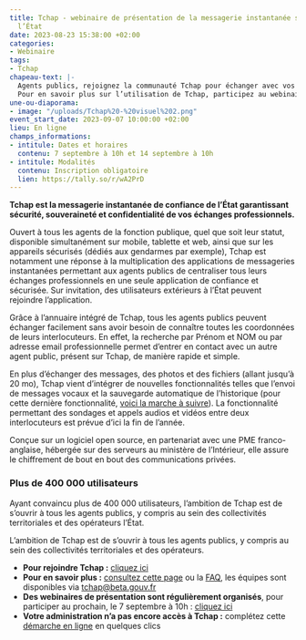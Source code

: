 ```yaml
---
title: Tchap - webinaire de présentation de la messagerie instantanée souveraine de
  l’État
date: 2023-08-23 15:38:00 +02:00
categories:
- Webinaire
tags:
- Tchap
chapeau-text: |-
  Agents publics, rejoignez la communauté Tchap pour échanger avec vos collègues, tous les autres agents publics et tous vos interlocuteurs même externes à l’État, de manière simple et sécurisée.
  Pour en savoir plus sur l’utilisation de Tchap, participez au webinaire de présentation avec les équipes les jeudis 7 et 14 septembre à 10h, elles répondront à toutes vos questions portant sur l’utilisation de l’outil !
une-ou-diaporama:
- image: "/uploads/Tchap%20-%20visuel%202.png"
event_start_date: 2023-09-07 10:00:00 +02:00
lieu: En ligne
champs_informations:
- intitule: Dates et horaires
  contenu: 7 septembre à 10h et 14 septembre à 10h
- intitule: Modalités
  contenu: Inscription obligatoire
  lien: https://tally.so/r/wA2PrD
---
```


**Tchap est la messagerie instantanée de confiance de l’État garantissant sécurité, souveraineté et confidentialité de vos échanges professionnels.**

Ouvert à tous les agents de la fonction publique, quel que soit leur statut, disponible simultanément sur mobile, tablette et web, ainsi que sur les appareils sécurisés (dédiés aux gendarmes par exemple), Tchap est notamment une réponse à la multiplication des applications de messageries instantanées permettant aux agents publics de centraliser tous leurs échanges professionnels en une seule application de confiance et sécurisée. Sur invitation, des utilisateurs extérieurs à l’État peuvent rejoindre l’application.

Grâce à l’annuaire intégré de Tchap, tous les agents publics peuvent échanger facilement sans avoir besoin de connaître toutes les coordonnées de leurs interlocuteurs. En effet, la recherche par Prénom et NOM ou par adresse email professionnelle permet d’entrer en contact avec un autre agent public, présent sur Tchap, de manière rapide et simple.

En plus d’échanger des messages, des photos et des fichiers (allant jusqu’à 20 mo), Tchap vient d’intégrer de nouvelles fonctionnalités telles que l’envoi de messages vocaux et la sauvegarde automatique de l’historique (pour cette dernière fonctionnalité, [voici la marche à suivre](https://aide.tchap.beta.gouv.fr/fr/article/pourquoi-dois-je-me-connecter-regulierement-a-tchap-web-sur-ordinateur-web-18f48zi/)). La fonctionnalité permettant des sondages et appels audios et vidéos entre deux interlocuteurs est prévue d’ici la fin de l’année.

Conçue sur un logiciel open source, en partenariat avec une PME franco-anglaise, hébergée sur des serveurs au ministère de l’Intérieur, elle assure le chiffrement de bout en bout des communications privées.

### Plus de 400 000 utilisateurs 
Ayant convaincu plus de 400 000 utilisateurs, l’ambition de Tchap est de s’ouvrir à tous les agents publics, y compris au sein des collectivités territoriales et des opérateurs l’État.

L’ambition de Tchap est de s’ouvrir à tous les agents publics, y compris au sein des collectivités territoriales et des opérateurs.

* **Pour rejoindre Tchap :** [cliquez ici](https://tchap.beta.gouv.fr/?mtm_campaign=numerique-gouv-fr)
* **Pour en savoir plus :** [consultez cette page](https://www.numerique.gouv.fr/outils-agents/tchap-messagerie-instantanee-etat/) ou la [FAQ](https://aide.tchap.beta.gouv.fr/fr/), les équipes sont disponibles via [tchap@beta.gouv.fr](tchap@beta.gouv.fr)
* **Des webinaires de présentation sont régulièrement organisés**, pour participer au prochain, le 7 septembre à 10h : [cliquez ici](https://tally.so/r/wA2PrD)
* **Votre administration n’a pas encore accès à Tchap :** complétez cette [démarche en ligne](https://www.demarches-simplifiees.fr/commencer/utiliser-tchap) en quelques clics
